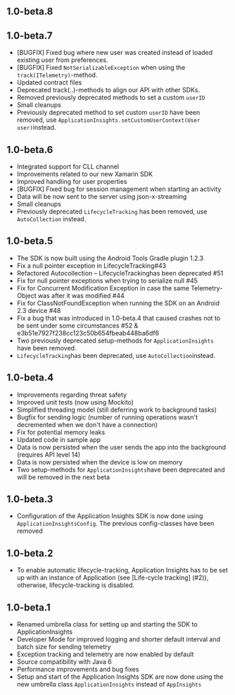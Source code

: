 

## 1.0-beta.8

## 1.0-beta.7

* [BUGFIX] Fixed bug where new user was created instead of loaded existing user from preferences.
* [BUGFIX] Fixed `NotSerializableException` when using the `track(ITelemetry)`-method.
* Updated contract files
* Deprecated track(..)-methods to align our API with other SDKs.
* Removed previously deprecated methods to set a custom `userID`
* Small cleanups
* Previously deprecated method to set custom `userID` have been removed, use `ApplicationInsights.setCustomUserContext(User user)`instead.

## 1.0-beta.6
* Integrated support for CLL channel
* Improvements related to our new Xamarin SDK
* Improved handling for user properties
* [BUGFIX] Fixed bug for session management when starting an activity
* Data will be now sent to the server using json-x-streaming
* Small cleanups
* Previously deprecated `LifecycleTracking` has been removed, use `AutoCollection` instead.

## 1.0-beta.5

* The SDK is now built using the Android Tools Gradle plugin 1.2.3
* Fix a null pointer exception in LifecycleTracking#43
* Refactored Autocollection – LifecycleTrackinghas been deprecated #51
* Fix for null pointer exceptions when trying to serialize null #45
* Fix for Concurrent Modification Exception in case the same Telemetry-Object was after it was modified #44
* Fix for ClassNotFoundException when running the SDK on an Android 2.3 device #48
* Fix a bug that was introduced in 1.0-beta.4 that caused crashes not to be sent under some circumstances #52 & e3b51e7927f238cc123c50b654fbeab448ba6df6
* Two previously deprecated setup-methods for `ApplicationInsights` have been removed.
* ```LifecycleTracking```has been deprecated, use ```AutoCollection```instead. 

## 1.0-beta.4
* Improvements regarding threat safety
* Improved unit tests (now using Mockito)
* Simplified threading model (still deferring work to background tasks)
* Bugfix for sending logic (number of running operations wasn't decremented when we don't have a connection)
* Fix for potential memory leaks
* Updated code in sample app
* Data is now persisted when the user sends the app into the background (requires API level 14)
* Data is now persisted when the device is low on memory
* Two setup-methods for ```ApplicationInsights```have been deprecated and will be removed in the next beta

## 1.0-beta.3

* Configuration of the Application Insights SDK is now done using ```ApplicationInsightsConfig```. The previous config-classes have been removed

## 1.0-beta.2

* To enable automatic lifecycle-tracking, Application Insights has to be set up with an instance of Application (see [Life-cycle tracking] (#2)), otherwise, lifecycle-tracking is disabled.

## 1.0-beta.1
* Renamed umbrella class for setting up and starting the SDK to ApplicationInsights
* Developer Mode for improved logging and shorter default interval and batch size for sending telemetry
* Exception tracking and telemetry are now enabled by default
* Source compatibility with Java 6
* Performance improvements and bug fixes
* Setup and start of the Application Insights SDK are now done using the new umbrella class `ApplicationInsights` instead of `AppInsights `